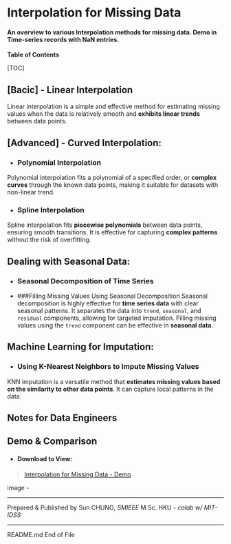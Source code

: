 # Interpolation for Missing Data

#### An overview to various Interpolation methods for missing data. Demo in Time-series records with NaN entries.


**Table of Contents**

[TOC]


## [Bacic] - Linear Interpolation
Linear interpolation is a simple and effective method for estimating missing values when the data is relatively smooth and **exhibits linear trends** between data points.

## [Advanced] - Curved Interpolation:
- ### Polynomial Interpolation
Polynomial interpolation fits a polynomial of a specified order, or **complex curves** through the known data points, making it suitable for datasets with non-linear trend.
- ### Spline Interpolation
Spline interpolation fits **piecewise polynomials** between data points, ensuring smooth transitions. It is effective for capturing **complex patterns** without the risk of overfitting.

## Dealing with Seasonal Data:
- ### Seasonal Decomposition of Time Series
- ###Filling Missing Values Using Seasonal Decomposition
Seasonal decomposition is highly effective for **time series data** with clear seasonal patterns. It separates the data into `trend`, `seasonal`, and `residual` components, allowing for targeted imputation. Filling missing values using the `trend` component can be effective in **seasonal data**.

## Machine Learning for Imputation:
- ### Using K-Nearest Neighbors to Impute Missing Values
KNN imputation is a versatile method that **estimates missing values based on the similarity to other data points**. It can capture local patterns in the data.

## Notes for Data Engineers
## Demo & Comparison
- #### Download to View:
> [Interpolation for Missing Data - Demo](https://github.com/ieee-sun/interpolation/blob/e3cc3d6d1db75e55bef3dafce4992c9e6f95e164/Interpolation%20for%20Missing%20Data%20-%20Overview%20-%20Demo.html)


image -

---

Prepared & Published by Sun CHUNG, *SMIEEE* M.Sc. HKU - *colab w/ MIT-IDSS*

-----

README.md
End of File

